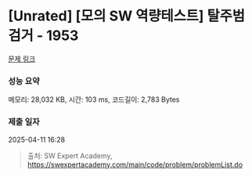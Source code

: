 # [Unrated] [모의 SW 역량테스트] 탈주범 검거 - 1953 

[문제 링크](https://swexpertacademy.com/main/code/problem/problemDetail.do?contestProbId=AV5PpLlKAQ4DFAUq) 

### 성능 요약

메모리: 28,032 KB, 시간: 103 ms, 코드길이: 2,783 Bytes

### 제출 일자

2025-04-11 16:28



> 출처: SW Expert Academy, https://swexpertacademy.com/main/code/problem/problemList.do